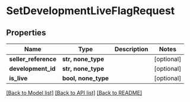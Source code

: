 # SetDevelopmentLiveFlagRequest


## Properties
Name | Type | Description | Notes
------------ | ------------- | ------------- | -------------
**seller_reference** | **str, none_type** |  | [optional] 
**development_id** | **str, none_type** |  | [optional] 
**is_live** | **bool, none_type** |  | [optional] 

[[Back to Model list]](../README.md#documentation-for-models) [[Back to API list]](../README.md#documentation-for-api-endpoints) [[Back to README]](../README.md)


